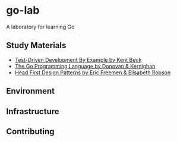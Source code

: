 # go-lab
A laboratory for learning Go

## Study Materials
- [Test-Driven Development By Example by Kent Beck](https://docs.google.com/viewer?a=v&pid=sites&srcid=ZGVmYXVsdGRvbWFpbnx0ZXN0MTIzNHNpbTQ2NXxneDpiYTJmYWIwYTAyOGJiZmQ)
- [The Go Programming Language by Donovan & Kernighan](https://beyondkmp.com/books/golang/The.Go.Programming.Language.pdf)
- [Head First Design Patterns by Eric Freemen & Elisabeth Robson](https://github.com/ajitpal/BookBank/blob/master/%5BO%60Reilly.%20Head%20First%5D%20-%20Head%20First%20Design%20Patterns%20-%20%5BFreeman%5D.pdf)

## Environment

## Infrastructure

## Contributing

